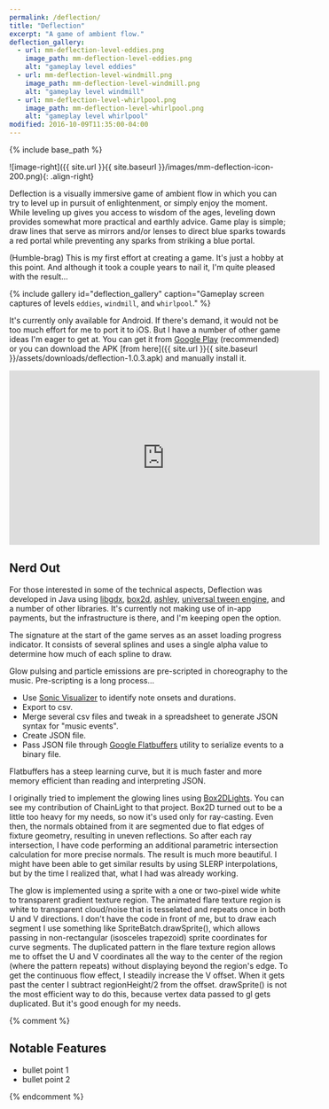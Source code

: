 ```yaml
---
permalink: /deflection/
title: "Deflection"
excerpt: "A game of ambient flow."
deflection_gallery:
  - url: mm-deflection-level-eddies.png
    image_path: mm-deflection-level-eddies.png
    alt: "gameplay level eddies"
  - url: mm-deflection-level-windmill.png
    image_path: mm-deflection-level-windmill.png
    alt: "gameplay level windmill"
  - url: mm-deflection-level-whirlpool.png
    image_path: mm-deflection-level-whirlpool.png
    alt: "gameplay level whirlpool"
modified: 2016-10-09T11:35:00-04:00
---
```


{% include base_path %}

![image-right]({{ site.url }}{{ site.baseurl }}/images/mm-deflection-icon-200.png){: .align-right}

Deflection is a visually immersive game of ambient flow in which you can try to level up in pursuit of enlightenment, or simply enjoy the moment. While leveling up gives you access to wisdom of the ages, leveling down provides somewhat more practical and earthly advice. Game play is simple; draw lines that serve as mirrors and/or lenses to direct blue sparks towards a red portal while preventing any sparks from striking a blue portal.

(Humble-brag) This is my first effort at creating a game. It's just a hobby at this point. And although it took a couple years to nail it, I'm quite pleased with the result...

{% include gallery id="deflection_gallery" caption="Gameplay screen captures of levels `eddies`, `windmill`, and `whirlpool`." %}

It's currently only available for Android. If there's demand, it would not be too much effort for me to port it to iOS. But I have a number of other game ideas I'm eager to get at. You can get it from [Google Play](https://play.google.com/store/apps/details?id=com.timberdig.deflection.android) (recommended) or you can download the APK [from here]({{ site.url }}{{ site.baseurl }}/assets/downloads/deflection-1.0.3.apk) and manually install it. 

<iframe width="560" height="315" src="https://www.youtube.com/embed/Bi5I3TZQXlc" frameborder="0" allowfullscreen></iframe>

## Nerd Out

For those interested in some of the technical aspects, Deflection was developed in Java using [libgdx](https://libgdx.badlogicgames.com/), [box2d](http://box2d.org/), [ashley](https://github.com/libgdx/ashley), [universal tween engine](http://www.aurelienribon.com/blog/projects/universal-tween-engine/), and a number of other libraries. It's currently not making use of in-app payments, but the infrastructure is there, and I'm keeping open the option.

The signature at the start of the game serves as an asset loading progress indicator. It consists of several splines and uses a single alpha value to determine how much of each spline to draw.

Glow pulsing and particle emissions are pre-scripted in choreography to the music. Pre-scripting is a long process...

 * Use [Sonic Visualizer](http://www.sonicvisualiser.org/) to identify note onsets and durations.
 * Export to csv.
 * Merge several csv files and tweak in a spreadsheet to generate JSON syntax for "music events".
 * Create JSON file.
 * Pass JSON file through [Google Flatbuffers](https://google.github.io/flatbuffers/) utility to serialize events to a binary file.

Flatbuffers has a steep learning curve, but it is much faster and more memory efficient than reading and interpreting JSON.

I originally tried to implement the glowing lines using [Box2DLights](https://github.com/libgdx/box2dlights). You can see my contribution of ChainLight to that project. Box2D turned out to be a little too heavy for my needs, so now it's used only for ray-casting. Even then, the normals obtained from it are segmented due to flat edges of fixture geometry, resulting in uneven reflections. So after each ray intersection, I have code performing an additional parametric intersection calculation for more precise normals. The result is much more beautiful. I might have been able to get similar results by using SLERP interpolations, but by the time I realized that, what I had was already working.

The glow is implemented using a sprite with a one or two-pixel wide white to transparent gradient texture region. The animated flare texture region is white to transparent cloud/noise that is tesselated and repeats once in both U and V directions. I don't have the code in front of me, but to draw each segment I use something like SpriteBatch.drawSprite(), which allows passing in non-rectangular (isosceles trapezoid) sprite coordinates for curve segments. The duplicated pattern in the flare texture region allows me to offset the U and V coordinates all the way to the center of the region (where the pattern repeats) without displaying beyond the region's edge. To get the continuous flow effect, I steadily increase the V offset. When it gets past the center I subtract regionHeight/2 from the offset. drawSprite() is not the most efficient way to do this, because vertex data passed to gl gets duplicated. But it's good enough for my needs. 

{% comment %}

## Notable Features

- bullet point 1
- bullet point 2

{% endcomment %}

